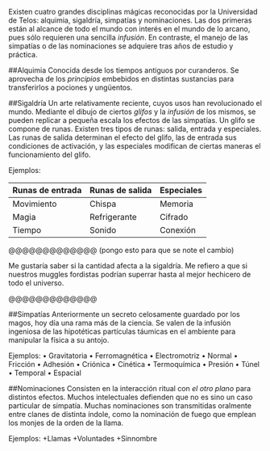 Existen cuatro grandes disciplinas mágicas reconocidas por la Universidad de Telos: alquimia, sigaldría, simpatías y nominaciones. Las dos primeras están al alcance de todo el mundo con interés en el mundo de lo arcano, pues sólo requieren una sencilla *infusión*. En contraste, el manejo de las simpatías o de las nominaciones se adquiere tras años de estudio y práctica.

##Alquimia
Conocida desde los tiempos antiguos por curanderos. Se aprovecha de los *principios* embebidos en distintas sustancias para transferirlos a pociones y ungüentos.

##Sigaldría
Un arte relativamente reciente, cuyos usos han revolucionado el mundo. Mediante el dibujo de ciertos *glifos* y la *infusión* de los mismos, se pueden replicar a pequeña escala los efectos de las simpatías.
Un glifo se compone de runas. Existen tres tipos de runas: salida, entrada y especiales. Las runas de salida determinan el efecto del glifo, las de entrada sus condiciones de activación, y las especiales modifican de ciertas maneras el funcionamiento del glifo.

Ejemplos:

Runas de entrada | Runas de salida | Especiales
-----------------|-----------------|-----------
Movimiento | Chispa | Memoria
Magia | Refrigerante | Cifrado
Tiempo | Sonido | Conexión

@@@@@@@@@@@@@ (pongo esto para que se note el cambio)

Me gustaría saber si la cantidad afecta a la sigaldría. Me refiero a que si nuestros muggles fordistas podrían superrar hasta al mejor hechicero de todo el universo.

@@@@@@@@@@@@@



##Simpatías
Anteriormente un secreto celosamente guardado por los magos, hoy día una rama más de la ciencia. Se valen de la infusión ingeniosa de las hipotéticas partículas táumicas en el ambiente para manipular la física a su antojo.

Ejemplos:
•	Gravitatoria
•	Ferromagnética
•	Electromotriz
•	Normal
•	Fricción
•	Adhesión
•	Criónica
•	Cinética
•	Termoquímica
•	Presión
•	Túnel
•	Temporal
•	Espacial

##Nominaciones
Consisten en la interacción ritual con *el otro plano* para distintos efectos. Muchos intelectuales defienden que no es sino un caso particular de simpatía. Muchas nominaciones son transmitidas oralmente entre clanes de distinta índole, como la nominación de fuego que emplean los monjes de la orden de la llama.

Ejemplos:
+Llamas +Voluntades +Sinnombre

